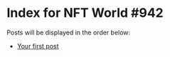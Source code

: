 # Index for NFT World #942
Posts will be displayed in the order below:

- [Your first post](./001-first.md)


